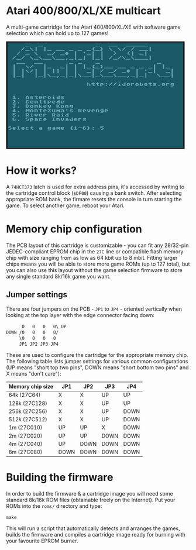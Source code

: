 # Atari 400/800/XL/XE multicart

A multi-game cartridge for the Atari 400/800/XL/XE with software game selection which can hold up to 127 games!

![menu](menu.png)

# How it works?

A `74HCT373` latch is used for extra address pins, it's accessed by writing to the cartridge control block (`$DF00`) causing a bank switch. After selecting appropriate ROM bank, the firmare resets the console in turn starting the game. To select another game, reboot your Atari.

# Memory chip configuration

The PCB layout of this cartridge is customizable - you can fit any 28/32-pin JEDEC-compliant EPROM chip in the `27C` line or compatible flash memory chip with size ranging from as low as 64 kbit up to 8 mbit. Fitting larger chips means you will be able to store more game ROMs (up to 127 total), but you can also use this layout without the game selection firmware to store any single standard 8k/16k game you want.

## Jumper settings

There are four jumpers on the PCB - `JP1` to `JP4` - oriented vertically when looking at the top layer with the edge connector facing down:

```
      0   0   0   0\ UP
DOWN /0   0   0   0/
     \0   0   0   0
     JP1 JP2 JP3 JP4
```

These are used to configure the cartridge for the appropriate memory chip. The following table lists jumper settings for various common configurations (UP means "short top two pins", DOWN means "short bottom two pins" and X means "don't care"):

| Memory chip size | JP1  | JP2  | JP3  | JP4  |
| ---------------- | ---- | ---- | ---- | ---- |
| 64k (27C64)      | X    | X    | UP   | UP   |
| 128k (27C128)    | X    | X    | UP   | UP   |
| 256k (27C256)    | X    | X    | UP   | DOWN |
| 512k (27C512)    | X    | X    | UP   | DOWN |
| 1m (27C010)       | UP   | UP   | X    | DOWN |
| 2m (27C020)       | UP   | UP   | DOWN | DOWN |
| 4m (27C040)       | UP   | DOWN | DOWN | DOWN |
| 8m (27C080)       | DOWN | DOWN | DOWN | DOWN |

# Building the firmware

In order to build the firmware & a cartridge image you will need some standard 8k/16k ROM files (obtainable freely on the Internet). Put your ROMs into the `roms/` directory and type:

```
make
```

This will run a script that automatically detects and arranges the games, builds the firmware and compiles a cartridge image ready for burning with your favourite EPROM burner.
